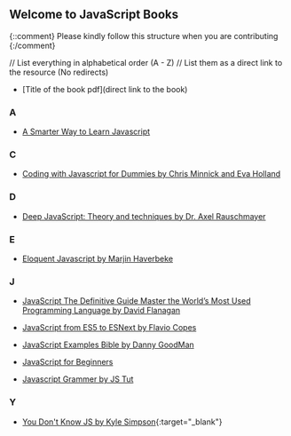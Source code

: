 ## Welcome to JavaScript Books

{::comment}
Please kindly follow this structure when you are contributing
{:/comment}

// List everything in alphabetical order (A - Z)
// List them as a direct link to the resource (No redirects)

- [Title of the book pdf](direct link to the book)

### A

- [A Smarter Way to Learn Javascript](https://drive.google.com/file/d/1KmoPCO8AqzhwF9VXvmkx1a2gjZv4oyDx/view?usp=share_link)

### C

- [Coding with Javascript for Dummies by Chris Minnick and Eva Holland](https://drive.google.com/file/d/1EtDMrub18Gk-ROPTvC54djpjknwtIx4U/view?usp=sharing)

### D

- [Deep JavaScript: Theory and techniques by Dr. Axel Rauschmayer]()

### E

- [Eloquent Javascript by Marjin Haverbeke](https://drive.google.com/file/d/1KtNo_n0fBfSExSD7kNk_SDX09W-4n42q/view?usp=share_link)

### J

- [JavaScript The Definitive Guide Master the World’s Most Used Programming Language by David Flanagan](https://drive.google.com/file/d/147seSX917Fcv2xrPa0Ye4pGd0-ZIuyff/view?usp=sharing)

- [JavaScript from ES5 to ESNext by Flavio Copes](https://drive.google.com/file/d/1mGVFGGPejlkv4lQnDO3kR_n5J_9xoAkr/view?usp=sharing)

- [JavaScript Examples Bible by Danny GoodMan](https://drive.google.com/file/d/1rd7lPJhsovotZebYwnQiMPvZm_zQkK4O/view?usp=sharing)

- [JavaScript for Beginners](https://drive.google.com/file/d/1ZS0yIqrtFq1EzJcMb_v5mr_OXP5z3POt/view)

- [Javascript Grammer by JS Tut](https://drive.google.com/file/d/1wjQQv-SWg819cnwaEoRPJDImF4F2iXl7/view?usp=sharing)


### Y

- [You Don't Know JS by Kyle Simpson](https://drive.google.com/drive/folders/1wSYM3MMocTKK0jJib5GBBehlEd4wEycy?usp=sharing){:target="_blank"}